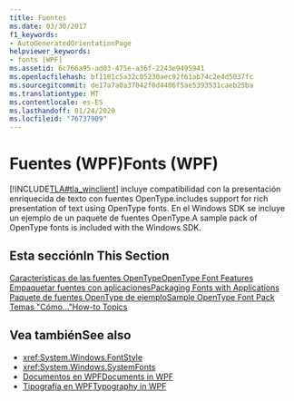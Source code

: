 ```yaml
---
title: Fuentes
ms.date: 03/30/2017
f1_keywords:
- AutoGeneratedOrientationPage
helpviewer_keywords:
- fonts [WPF]
ms.assetid: 6c766a95-ad03-475e-a36f-2243e9495941
ms.openlocfilehash: bf1101c5a32c05230aec92f61ab74c2e4d5037fc
ms.sourcegitcommit: de17a7a0a37042f0d4406f5ae5393531caeb25ba
ms.translationtype: MT
ms.contentlocale: es-ES
ms.lasthandoff: 01/24/2020
ms.locfileid: "76737909"
---
```

# <a name="fonts-wpf"></a><span data-ttu-id="1002c-102">Fuentes (WPF)</span><span class="sxs-lookup"><span data-stu-id="1002c-102">Fonts (WPF)</span></span>
[!INCLUDE[TLA#tla_winclient](../../../../includes/tlasharptla-winclient-md.md)] <span data-ttu-id="1002c-103">incluye compatibilidad con la presentación enriquecida de texto con fuentes OpenType.</span><span class="sxs-lookup"><span data-stu-id="1002c-103">includes support for rich presentation of text using OpenType fonts.</span></span> <span data-ttu-id="1002c-104">En el Windows SDK se incluye un ejemplo de un paquete de fuentes OpenType.</span><span class="sxs-lookup"><span data-stu-id="1002c-104">A sample pack of OpenType fonts is included with the Windows SDK.</span></span>  
  
## <a name="in-this-section"></a><span data-ttu-id="1002c-105">Esta sección</span><span class="sxs-lookup"><span data-stu-id="1002c-105">In This Section</span></span>  
 [<span data-ttu-id="1002c-106">Características de las fuentes OpenType</span><span class="sxs-lookup"><span data-stu-id="1002c-106">OpenType Font Features</span></span>](opentype-font-features.md)  
 [<span data-ttu-id="1002c-107">Empaquetar fuentes con aplicaciones</span><span class="sxs-lookup"><span data-stu-id="1002c-107">Packaging Fonts with Applications</span></span>](packaging-fonts-with-applications.md)  
 [<span data-ttu-id="1002c-108">Paquete de fuentes OpenType de ejemplo</span><span class="sxs-lookup"><span data-stu-id="1002c-108">Sample OpenType Font Pack</span></span>](sample-opentype-font-pack.md)  
 [<span data-ttu-id="1002c-109">Temas "Cómo..."</span><span class="sxs-lookup"><span data-stu-id="1002c-109">How-to Topics</span></span>](fonts-how-to-topics.md)  
  
## <a name="see-also"></a><span data-ttu-id="1002c-110">Vea también</span><span class="sxs-lookup"><span data-stu-id="1002c-110">See also</span></span>

- <xref:System.Windows.FontStyle>
- <xref:System.Windows.SystemFonts>
- [<span data-ttu-id="1002c-111">Documentos en WPF</span><span class="sxs-lookup"><span data-stu-id="1002c-111">Documents in WPF</span></span>](documents-in-wpf.md)
- [<span data-ttu-id="1002c-112">Tipografía en WPF</span><span class="sxs-lookup"><span data-stu-id="1002c-112">Typography in WPF</span></span>](typography-in-wpf.md)
